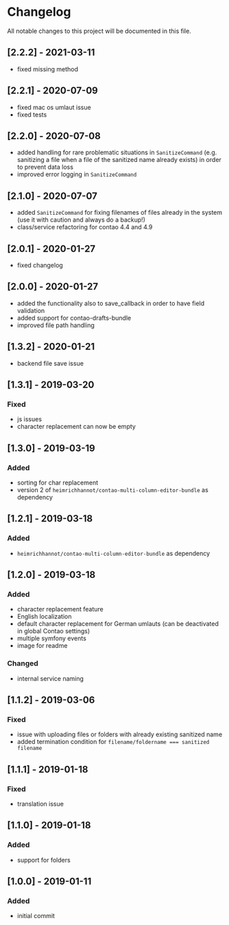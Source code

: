 # Changelog
All notable changes to this project will be documented in this file.

## [2.2.2] - 2021-03-11

- fixed missing method

## [2.2.1] - 2020-07-09

- fixed mac os umlaut issue
- fixed tests

## [2.2.0] - 2020-07-08

- added handling for rare problematic situations in `SanitizeCommand` (e.g. sanitizing a file when a file of the sanitized name already exists) in order to prevent data loss
- improved error logging in `SanitizeCommand`

## [2.1.0] - 2020-07-07

- added `SanitizeCommand` for fixing filenames of files already in the system (use it with caution and always do a backup!)
- class/service refactoring for contao 4.4 and 4.9

## [2.0.1] - 2020-01-27

- fixed changelog

## [2.0.0] - 2020-01-27

- added the functionality also to save_callback in order to have field validation
- added support for contao-drafts-bundle
- improved file path handling

## [1.3.2] - 2020-01-21

- backend file save issue

## [1.3.1] - 2019-03-20

### Fixed
- js issues
- character replacement can now be empty

## [1.3.0] - 2019-03-19

### Added
- sorting for char replacement
- version 2 of `heimrichhannot/contao-multi-column-editor-bundle` as dependency

## [1.2.1] - 2019-03-18

### Added
- `heimrichhannot/contao-multi-column-editor-bundle` as dependency

## [1.2.0] - 2019-03-18

### Added
- character replacement feature
- English localization
- default character replacement for German umlauts (can be deactivated in global Contao settings)
- multiple symfony events
- image for readme

### Changed
- internal service naming

## [1.1.2] - 2019-03-06

### Fixed
- issue with uploading files or folders with already existing sanitized name
- added termination condition for `filename/foldername === sanitized filename`

## [1.1.1] - 2019-01-18

### Fixed
- translation issue

## [1.1.0] - 2019-01-18

### Added
- support for folders

## [1.0.0] - 2019-01-11

### Added
- initial commit
